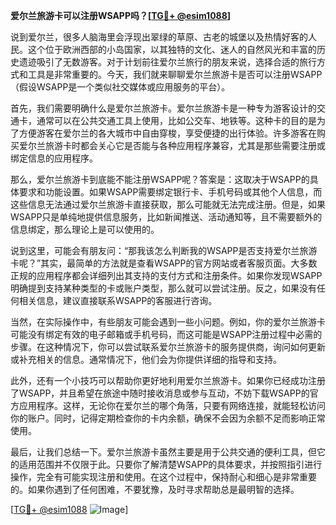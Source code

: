 **爱尔兰旅游卡可以注册WSAPP吗？[[TG💪+ @esim1088](https://t.me/s/esim1088)]**

说到爱尔兰，很多人脑海里会浮现出翠绿的草原、古老的城堡以及热情好客的人民。这个位于欧洲西部的小岛国家，以其独特的文化、迷人的自然风光和丰富的历史遗迹吸引了无数游客。对于计划前往爱尔兰旅行的朋友来说，选择合适的旅行方式和工具是非常重要的。今天，我们就来聊聊爱尔兰旅游卡是否可以注册WSAPP（假设WSAPP是一个类似社交媒体或应用服务的平台）。

首先，我们需要明确什么是爱尔兰旅游卡。爱尔兰旅游卡是一种专为游客设计的交通卡，通常可以在公共交通工具上使用，比如公交车、地铁等。这种卡的目的是为了方便游客在爱尔兰的各大城市中自由穿梭，享受便捷的出行体验。许多游客在购买爱尔兰旅游卡时都会关心它是否能与各种应用程序兼容，尤其是那些需要注册或绑定信息的应用程序。

那么，爱尔兰旅游卡到底能不能注册WSAPP呢？答案是：这取决于WSAPP的具体要求和功能设置。如果WSAPP需要绑定银行卡、手机号码或其他个人信息，而这些信息无法通过爱尔兰旅游卡直接获取，那么可能就无法完成注册。但是，如果WSAPP只是单纯地提供信息服务，比如新闻推送、活动通知等，且不需要额外的信息绑定，那么理论上是可以使用的。

说到这里，可能会有朋友问：“那我该怎么判断我的WSAPP是否支持爱尔兰旅游卡呢？”其实，最简单的方法就是查看WSAPP的官方网站或者客服页面。大多数正规的应用程序都会详细列出其支持的支付方式和注册条件。如果你发现WSAPP明确提到支持某种类型的卡或账户类型，那么就可以尝试注册。反之，如果没有任何相关信息，建议直接联系WSAPP的客服进行咨询。

当然，在实际操作中，有些朋友可能会遇到一些小问题。例如，你的爱尔兰旅游卡可能没有绑定有效的电子邮箱或手机号码，而这可能是WSAPP注册过程中必需的步骤。在这种情况下，你可以尝试联系爱尔兰旅游卡的服务提供商，询问如何更新或补充相关的信息。通常情况下，他们会为你提供详细的指导和支持。

此外，还有一个小技巧可以帮助你更好地利用爱尔兰旅游卡。如果你已经成功注册了WSAPP，并且希望在旅途中随时接收消息或参与互动，不妨下载WSAPP的官方应用程序。这样，无论你在爱尔兰的哪个角落，只要有网络连接，就能轻松访问你的账户。同时，记得定期检查你的卡内余额，确保不会因为余额不足而影响正常使用。

最后，让我们总结一下。爱尔兰旅游卡虽然主要是用于公共交通的便利工具，但它的适用范围并不仅限于此。只要你了解清楚WSAPP的具体要求，并按照指引进行操作，完全有可能实现注册和使用。在这个过程中，保持耐心和细心是非常重要的。如果你遇到了任何困难，不要犹豫，及时寻求帮助总是最明智的选择。

[[TG💪+ @esim1088](https://t.me/s/esim1088) ![Image](https://i.postimg.cc/4NQfJmqS/Snipaste-2025-05-13-00-14-12.png)]